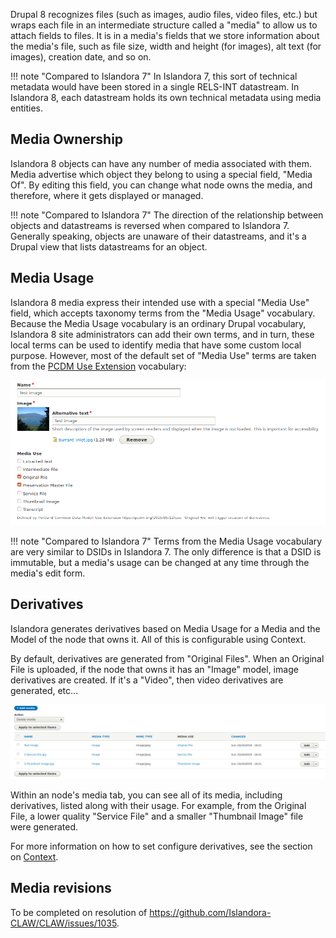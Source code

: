 Drupal 8 recognizes files (such as images, audio files, video files, etc.) but wraps each file in an intermediate structure called a
"media" to allow us to attach fields to files. It is in a media's fields that we store information about the media's file, such as file
size, width and height (for images), alt text (for images), creation date, and so on.

!!! note "Compared to Islandora 7"
    In Islandora 7, this sort of technical metadata would have been stored in a single RELS-INT datastream.
    In Islandora 8, each datastream holds its own technical metadata using media entities.

## Media Ownership

Islandora 8 objects can have any number of media associated with them. Media advertise which object they belong to using a special field,
"Media Of". By editing this field, you can change what node owns the media, and therefore, where it gets displayed or managed.

!!! note "Compared to Islandora 7"
    The direction of the relationship between objects and datastreams is reversed when compared to Islandora 7.  Generally speaking,
    objects are unaware of their datastreams, and it's a Drupal view that lists datastreams for an object.

## Media Usage

Islandora 8 media express their intended use with a special "Media Use" field, which accepts taxonomy terms from the "Media Usage"
vocabulary. Because the Media Usage vocabulary is an ordinary Drupal vocabulary, Islandora 8 site administrators can add their own
terms, and in turn, these local terms can be used to identify media that have some custom local purpose. However, most of the default set of "Media Use" terms are taken from the [PCDM Use Extension](https://pcdm.org/2015/05/12/use) vocabulary:

![Media tab](../assets/media_use_vocabulary_media_form.png)

!!! note "Compared to Islandora 7"
    Terms from the Media Usage vocabulary are very similar to DSIDs in Islandora 7.  The only difference is that a DSID is immutable,
    but a media's usage can be changed at any time through the media's edit form.

## Derivatives

Islandora generates derivatives based on Media Usage for a Media and the Model of the node that owns it.  All of this is configurable
using Context.

By default, derivatives are generated from "Original Files". When an Original File is uploaded, if the node that
owns it has an "Image" model, image derivatives are created.  If it's a "Video", then video derivatives are generated, etc...

![Media tab](../assets/islandora_8_derivatives_sample.png)

Within an node's media tab, you can see all of its media, including derivatives, listed along with their usage. For example, from the
Original File, a lower quality "Service File" and a smaller "Thumbnail Image" file were generated.

For more information on how to set configure derivatives, see the section on [Context](context.md).

## Media revisions

To be completed on resolution of https://github.com/Islandora-CLAW/CLAW/issues/1035.
